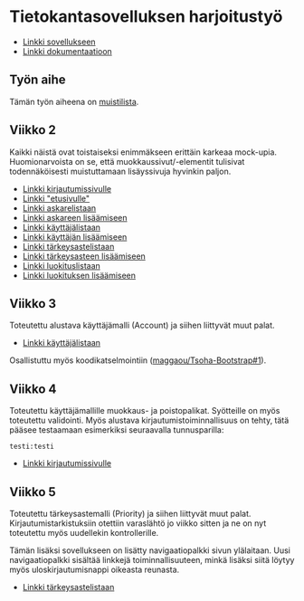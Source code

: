 # Tietokantasovelluksen harjoitustyö

* [Linkki sovellukseen](https://melker.users.cs.helsinki.fi/uni-tsoha/)
* [Linkki dokumentaatioon](https://github.com/meklu/uni-tsoha/blob/master/doc/dokumentaatio.pdf)

## Työn aihe

Tämän työn aiheena on [muistilista](http://advancedkittenry.github.io/suunnittelu_ja_tyoymparisto/aiheet/Muistilista.html).

## Viikko 2

Kaikki näistä ovat toistaiseksi enimmäkseen erittäin karkeaa mock-upia.
Huomionarvoista on se, että muokkaussivut/-elementit tulisivat todennäköisesti
muistuttamaan lisäyssivuja hyvinkin paljon.

* [Linkki kirjautumissivulle](https://melker.users.cs.helsinki.fi/uni-tsoha/mock/login)
* [Linkki "etusivulle"](https://melker.users.cs.helsinki.fi/uni-tsoha/mock/dash)
* [Linkki askarelistaan](https://melker.users.cs.helsinki.fi/uni-tsoha/mock/tasks)
* [Linkki askareen lisäämiseen](https://melker.users.cs.helsinki.fi/uni-tsoha/mock/tasks/add)
* [Linkki käyttäjälistaan](https://melker.users.cs.helsinki.fi/uni-tsoha/mock/users)
* [Linkki käyttäjän lisäämiseen](https://melker.users.cs.helsinki.fi/uni-tsoha/mock/users/add)
* [Linkki tärkeysastelistaan](https://melker.users.cs.helsinki.fi/uni-tsoha/mock/priorities)
* [Linkki tärkeysasteen lisäämiseen](https://melker.users.cs.helsinki.fi/uni-tsoha/mock/priorities/add)
* [Linkki luokituslistaan](https://melker.users.cs.helsinki.fi/uni-tsoha/mock/categories)
* [Linkki luokituksen lisäämiseen](https://melker.users.cs.helsinki.fi/uni-tsoha/mock/categories/add)

## Viikko 3

Toteutettu alustava käyttäjämalli (Account) ja siihen liittyvät muut palat.

* [Linkki käyttäjälistaan](https://melker.users.cs.helsinki.fi/uni-tsoha/accounts)

Osallistuttu myös koodikatselmointiin ([maggaou/Tsoha-Bootstrap#1](https://github.com/maggaou/Tsoha-Bootstrap/issues/1)).

## Viikko 4

Toteutettu käyttäjämallille muokkaus- ja poistopalikat. Syötteille on myös
toteutettu validointi. Myös alustava kirjautumistoiminnallisuus on tehty,
tätä pääsee testaamaan esimerkiksi seuraavalla tunnusparilla:

    testi:testi

* [Linkki kirjautumissivulle](https://melker.users.cs.helsinki.fi/uni-tsoha/login)

## Viikko 5

Toteutettu tärkeysastemalli (Priority) ja siihen liittyvät muut palat.
Kirjautumistarkistuksiin otettiin varaslähtö jo viikko sitten ja ne on
nyt toteutettu myös uudellekin kontrollerille.

Tämän lisäksi sovellukseen on lisätty navigaatiopalkki sivun ylälaitaan. Uusi
navigaatiopalkki sisältää linkkejä toiminnallisuuteen, minkä lisäksi siitä
löytyy myös uloskirjautumisnappi oikeasta reunasta.

* [Linkki tärkeysastelistaan](https://melker.users.cs.helsinki.fi/uni-tsoha/priorities)

